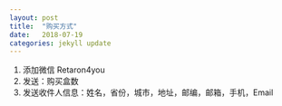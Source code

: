 ```yaml
---
layout: post
title:  "购买方式"
date:   2018-07-19
categories: jekyll update
---
```

  1. 添加微信 Retaron4you
  2. 发送：购买盒数
  3. 发送收件人信息：姓名，省份，城市，地址，邮编，邮箱，手机，Email
